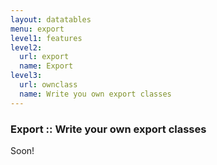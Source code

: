```yaml
---
layout: datatables
menu: export
level1: features
level2:
  url: export
  name: Export
level3:
  url: ownclass
  name: Write you own export classes
---
```


### Export :: Write your own export classes

Soon!